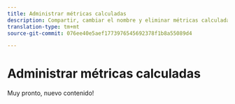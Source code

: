 ```yaml
---
title: Administrar métricas calculadas
description: Compartir, cambiar el nombre y eliminar métricas calculadas.
translation-type: tm+mt
source-git-commit: 076ee40e5aef1773976545692378f1b8a55089d4

---
```



# Administrar métricas calculadas

Muy pronto, nuevo contenido!
